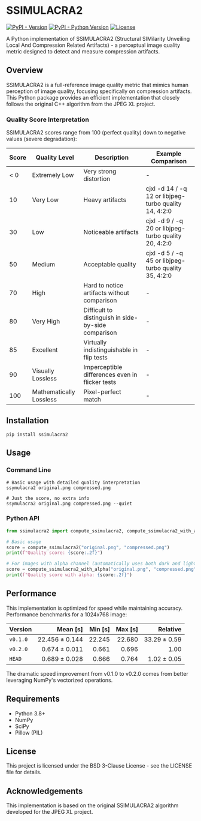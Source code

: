 # SSIMULACRA2

[![PyPI - Version](https://img.shields.io/pypi/v/ssimulacra2.svg)](https://pypi.org/project/ssimulacra2)
[![PyPI - Python Version](https://img.shields.io/pypi/pyversions/ssimulacra2.svg)](https://pypi.org/project/ssimulacra2)
[![License](https://img.shields.io/badge/License-BSD_3--Clause-blue.svg)](https://opensource.org/licenses/BSD-3-Clause)

A Python implementation of SSIMULACRA2 (Structural SIMilarity Unveiling Local And Compression Related Artifacts) - a perceptual image quality metric designed to detect and measure compression artifacts.

## Overview

SSIMULACRA2 is a full-reference image quality metric that mimics human perception of image quality, focusing specifically on compression artifacts. This Python package provides an efficient implementation that closely follows the original C++ algorithm from the JPEG XL project.

### Quality Score Interpretation

SSIMULACRA2 scores range from 100 (perfect quality) down to negative values (severe degradation):

| Score | Quality Level | Description | Example Comparison |
|-------|---------------|-------------|-------------------|
| < 0 | Extremely Low | Very strong distortion | - |
| 10 | Very Low | Heavy artifacts | cjxl -d 14 / -q 12 or libjpeg-turbo quality 14, 4:2:0 |
| 30 | Low | Noticeable artifacts | cjxl -d 9 / -q 20 or libjpeg-turbo quality 20, 4:2:0 |
| 50 | Medium | Acceptable quality | cjxl -d 5 / -q 45 or libjpeg-turbo quality 35, 4:2:0 |
| 70 | High | Hard to notice artifacts without comparison | - |
| 80 | Very High | Difficult to distinguish in side-by-side comparison | - |
| 85 | Excellent | Virtually indistinguishable in flip tests | - |
| 90 | Visually Lossless | Imperceptible differences even in flicker tests | - |
| 100 | Mathematically Lossless | Pixel-perfect match | - |

## Installation

```console
pip install ssimulacra2
```

## Usage

### Command Line

```console
# Basic usage with detailed quality interpretation
ssymulacra2 original.png compressed.png

# Just the score, no extra info
ssymulacra2 original.png compressed.png --quiet
```

### Python API

```python
from ssimulacra2 import compute_ssimulacra2, compute_ssimulacra2_with_alpha

# Basic usage
score = compute_ssimulacra2("original.png", "compressed.png")
print(f"Quality score: {score:.2f}")

# For images with alpha channel (automatically uses both dark and light backgrounds)
score = compute_ssimulacra2_with_alpha("original.png", "compressed.png")
print(f"Quality score with alpha: {score:.2f}")
```

## Performance

This implementation is optimized for speed while maintaining accuracy. Performance benchmarks for a 1024x768 image:

| Version | Mean [s] | Min [s] | Max [s] | Relative |
|:---|---:|---:|---:|---:|
| `v0.1.0` | 22.456 ± 0.144 | 22.245 | 22.680 | 33.29 ± 0.59 |
| `v0.2.0` | 0.674 ± 0.011 | 0.661 | 0.696 | 1.00 |
| `HEAD` | 0.689 ± 0.028 | 0.666 | 0.764 | 1.02 ± 0.05 |

The dramatic speed improvement from v0.1.0 to v0.2.0 comes from better leveraging NumPy's vectorized operations.

## Requirements

- Python 3.8+
- NumPy
- SciPy
- Pillow (PIL)

## License

This project is licensed under the BSD 3-Clause License - see the LICENSE file for details.

## Acknowledgements

This implementation is based on the original SSIMULACRA2 algorithm developed for the JPEG XL project.
